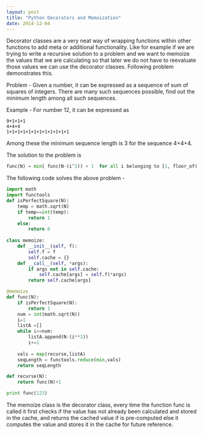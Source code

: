 ```yaml
---
layout: post
title: "Python Decorators and Memoization"
date: 2014-12-04
---
```


Decorator classes are a very neat way of wrapping functions within other functions to add meta or additional functionality. Like for example if we are trying to write a recursive solution to a problem and we want to memoize the values that we are calculating so that later we do not have to reevaluate those values we can use the decorator classes. Following problem demonstrates this.

Problem - Given a number, it can be expressed as a sequence of sum of squares of integers. There are many such sequences possible, find out the minimum length among all such sequences.

Example - For number 12, it can be expressed as
```
9+1+1+1
4+4+4
1+1+1+1+1+1+1+1+1+1+1+1
```

Among these the minimum sequence length is 3 for the sequence 4+4+4.

The solution to the problem is

```python
func(N) = min[ func(N-(i^2)) + 1  for all i belonging to [1, floor_of( sqrt(N) ) ] ]
```

The following code solves the above problem -

```python
import math
import functools
def isPerfectSquare(N):
    temp = math.sqrt(N)
    if temp==int(temp):
        return 1
    else:
        return 0
    
class memoize:
    def __init__(self, f):
        self.f = f
        self.cache = {}
    def __call__(self, *args):
        if args not in self.cache:
            self.cache[args] = self.f(*args)
        return self.cache[args]

@memoize
def func(N):
    if isPerfectSquare(N):
        return 1
    num = int(math.sqrt(N))
    i=1
    listA =[]
    while i<=num:
        listA.append(N-(i**2))
        i+=1
    
    vals = map(recurse,listA)
    seqLength = functools.reduce(min,vals)
    return seqLength

def recurse(N):
    return func(N)+1

print func(123)
```

The memoize class is the decorator class, every time the function func is called it first checks if the value has not already been calculated and stored in the cache, and returns the cached value if is pre-computed else it computes the value and stores it in the cache for future reference.